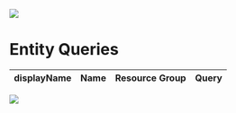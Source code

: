 ![](../img/header.jpg)

# Entity Queries


| displayName                        |  Name         |Resource Group                |Query                |
| --------------------------------- | -------------------------|-------------------------|---------|

![](../img/logo.jpg)
